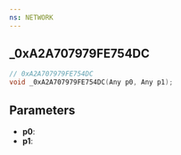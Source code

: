 ```yaml
---
ns: NETWORK
---
```

## _0xA2A707979FE754DC

```c
// 0xA2A707979FE754DC
void _0xA2A707979FE754DC(Any p0, Any p1);
```


## Parameters
* **p0**: 
* **p1**: 

